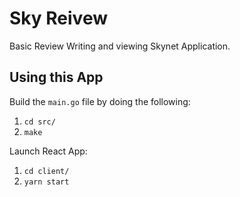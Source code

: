 # Sky Reivew
Basic Review Writing and viewing Skynet Application.

## Using this App

Build the `main.go` file by doing the following:
1. `cd src/`
1. `make`

Launch React App:
1. `cd client/`
1. `yarn start`

